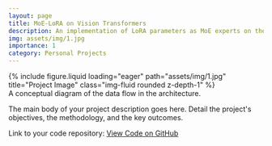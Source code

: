 ```yaml
---
layout: page
title: MoE-LoRA on Vision Transformers
description: An implementation of LoRA parameters as MoE experts on the QKV matrices of ViT architectures.
img: assets/img/1.jpg
importance: 1
category: Personal Projects
---
```


<div class="row">
    <div class="col-sm mt-3 mt-md-0">
        {% include figure.liquid loading="eager" path="assets/img/1.jpg" title="Project Image" class="img-fluid rounded z-depth-1" %}
    </div>
</div>
<div class="caption">
    A conceptual diagram of the data flow in the architecture.
</div>

The main body of your project description goes here. Detail the project's objectives, the methodology, and the key outcomes.

Link to your code repository:
<a href="https://github.com/nevan-kurniawan/deep-learning-final-project/" class="btn btn-primary" role="button" target="_blank" rel="noopener noreferrer">View Code on GitHub</a>
